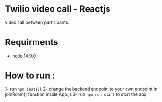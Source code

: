 # Twilio video call - Reactjs 
   video call between participants.

# Requirments 
 - node 14.9.0


# How to run : 
 1- run `npm install`
 2- change the backend endpoint to your own endpoint in joinRoom() function inside App.js
 3- run `npm run start` to start the app
